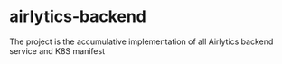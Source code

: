 # airlytics-backend
The project is the accumulative implementation of all Airlytics backend service and K8S manifest
